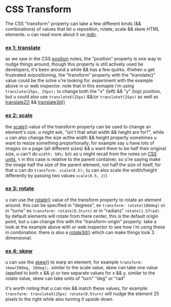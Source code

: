 # CSS Transform

The CSS "transform" property can take a few different kinds (&& combinations) of values that let u reposition, rotate, scale && skew HTML elements. u can read more about it on [mdn](https://developer.mozilla.org/en-US/docs/Web/CSS/transform).

### [ex 1: translate](https://nbriz.github.io/intro2netart/notes/css/demos/demostransform-ex1.html)

as we saw in the CSS [position](position.md) notes, the "position" property is one way to nudge things around, though this property is still actively used be developers, it's been around a while && has a few quirks. if/when u get frustrated w/positioning, the "transform" property with the "translate()" value could be the solve u're looking for. experiment with the example above in ur web inspector. note that in this exmaple i'm using `translate(25px, 25px);` to change both the "x" (left) && "y" (top) position, but u could also use `translateX(25px)` &&/or `translateY(25px)` as well as [translateZ()](https://developer.mozilla.org/en-US/docs/Web/CSS/transform-function/translateZ) && [translate3d()](https://developer.mozilla.org/en-US/docs/Web/CSS/transform-function/translate3d)

### [ex 2: scale](https://nbriz.github.io/intro2netart/notes/css/demos/demostransform-ex2.html)

the [scale()](https://developer.mozilla.org/en-US/docs/Web/CSS/transform-function/scale) value of the transform property can be used to change an element's size. u might ask, "isn't that what width && height are for?", while u can also change the size w/the width && height property sometimes u want to resize something proportionally, for example say u have lots of images on a page (all different sizes) && u want them to be half their original size, u can't do `width: 50%;` b/c as u might recall from the notes on [CSS units](css-units.md), `%` in this case is relative to the parent container, so u're saying make the image half the size of the parent element, not half the size of itself, for that u can do `transform: scale(0.5);` (u can also scale the width/height differently by passing two values `scale(0.5, 2)`)

### [ex 3: rotate](https://nbriz.github.io/intro2netart/notes/css/demos/demostransform-ex3.html)

u can use the [rotate()](https://developer.mozilla.org/en-US/docs/Web/CSS/transform-function/rotate) value of the transform property to rotate an element around. this can be specified in "degrees", ex `transform: rotate(180deg)` or in "turns" ex `transform: rotate(0.5turn)` or in "radians" `rotate(1.57rad)`. by default elements will rotate from there center, this is the default origin point, but u can change this with the "transform-origin" property. take a look at the example above with ur web inspector to see how i'm using these in combination. there is also a [rotate3d()](https://developer.mozilla.org/en-US/docs/Web/CSS/transform-function/rotate3d) which can make things look 3 dimensional.

### [ex 4: skew](https://nbriz.github.io/intro2netart/notes/css/demos/demostransform-ex4.html)

u can use the [skew()](https://developer.mozilla.org/en-US/docs/Web/CSS/transform-function/skew) to warp an element, for example `transform: skew(50deg, 10deg);`. similar to the scale value, skew can take one value (applied to both x && y) or two separate values for x && y. similar to the rotate value, skew can take units of "turn" "deg" or "rad"


it's worth noting that u can mix && match these values, for example: `transform: translateX(25px) rotate(0.5turn)` will nudge the element 25 pixels to the right while also turning it upside down.
